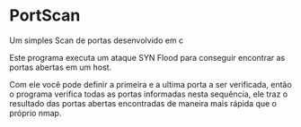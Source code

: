# PortScan
Um simples Scan de portas desenvolvido em c

Este programa executa um ataque SYN Flood para conseguir encontrar as portas abertas em um host. 

Com ele você pode definir a primeira e a ultima porta a ser verificada, então o programa verifica todas as portas informadas nesta sequência, ele traz o resultado das portas abertas encontradas de maneira mais rápida que o próprio nmap. 
